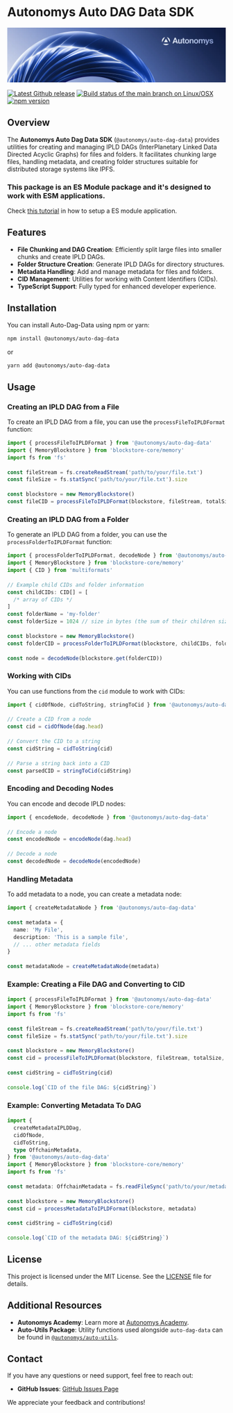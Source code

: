 # Autonomys Auto DAG Data SDK

![Autonomys Banner](https://github.com/autonomys/auto-sdk/blob/main/.github/images/autonomys-banner.webp)

[![Latest Github release](https://img.shields.io/github/v/tag/autonomys/auto-sdk.svg)](https://github.com/autonomys/auto-sdk/tags)
[![Build status of the main branch on Linux/OSX](https://img.shields.io/github/actions/workflow/status/autonomys/auto-sdk/build.yaml?branch=main&label=Linux%2FOSX%20build)](https://github.com/autonomys/auto-sdk/actions/workflows/build.yaml)
[![npm version](https://badge.fury.io/js/@autonomys%2Fauto-dag-data.svg)](https://badge.fury.io/js/@autonomys/auto-dag-data)

## Overview

The **Autonomys Auto Dag Data SDK** (`@autonomys/auto-dag-data`) provides utilities for creating and managing IPLD DAGs (InterPlanetary Linked Data Directed Acyclic Graphs) for files and folders. It facilitates chunking large files, handling metadata, and creating folder structures suitable for distributed storage systems like IPFS.

### This package is an ES Module package and it's designed to work with ESM applications.

Check [this tutorial](https://dev.to/mangadev/set-up-a-backend-nodejs-typescript-jest-using-es-modules-1530) in how to setup a ES module application.

## Features

- **File Chunking and DAG Creation**: Efficiently split large files into smaller chunks and create IPLD DAGs.
- **Folder Structure Creation**: Generate IPLD DAGs for directory structures.
- **Metadata Handling**: Add and manage metadata for files and folders.
- **CID Management**: Utilities for working with Content Identifiers (CIDs).
- **TypeScript Support**: Fully typed for enhanced developer experience.

## Installation

You can install Auto-Dag-Data using npm or yarn:

```bash
npm install @autonomys/auto-dag-data
```

or

```bash
yarn add @autonomys/auto-dag-data
```

## Usage

### Creating an IPLD DAG from a File

To create an IPLD DAG from a file, you can use the `processFileToIPLDFormat` function:

```typescript
import { processFileToIPLDFormat } from '@autonomys/auto-dag-data'
import { MemoryBlockstore } from 'blockstore-core/memory'
import fs from 'fs'

const fileStream = fs.createReadStream('path/to/your/file.txt')
const fileSize = fs.statSync('path/to/your/file.txt').size

const blockstore = new MemoryBlockstore()
const fileCID = processFileToIPLDFormat(blockstore, fileStream, totalSize, 'file.txt')
```

### Creating an IPLD DAG from a Folder

To generate an IPLD DAG from a folder, you can use the `processFolderToIPLDFormat` function:

```typescript
import { processFolderToIPLDFormat, decodeNode } from '@autonomys/auto-dag-data'
import { MemoryBlockstore } from 'blockstore-core/memory'
import { CID } from 'multiformats'

// Example child CIDs and folder information
const childCIDs: CID[] = [
  /* array of CIDs */
]
const folderName = 'my-folder'
const folderSize = 1024 // size in bytes (the sum of their children size)

const blockstore = new MemoryBlockstore()
const folderCID = processFolderToIPLDFormat(blockstore, childCIDs, folderName, folderSize)

const node = decodeNode(blockstore.get(folderCID))
```

### Working with CIDs

You can use functions from the `cid` module to work with CIDs:

```typescript
import { cidOfNode, cidToString, stringToCid } from '@autonomys/auto-dag-data'

// Create a CID from a node
const cid = cidOfNode(dag.head)

// Convert the CID to a string
const cidString = cidToString(cid)

// Parse a string back into a CID
const parsedCID = stringToCid(cidString)
```

### Encoding and Decoding Nodes

You can encode and decode IPLD nodes:

```typescript
import { encodeNode, decodeNode } from '@autonomys/auto-dag-data'

// Encode a node
const encodedNode = encodeNode(dag.head)

// Decode a node
const decodedNode = decodeNode(encodedNode)
```

### Handling Metadata

To add metadata to a node, you can create a metadata node:

```typescript
import { createMetadataNode } from '@autonomys/auto-dag-data'

const metadata = {
  name: 'My File',
  description: 'This is a sample file',
  // ... other metadata fields
}

const metadataNode = createMetadataNode(metadata)
```

### Example: Creating a File DAG and Converting to CID

```typescript
import { processFileToIPLDFormat } from '@autonomys/auto-dag-data'
import { MemoryBlockstore } from 'blockstore-core/memory'
import fs from 'fs'

const fileStream = fs.createReadStream('path/to/your/file.txt')
const fileSize = fs.statSync('path/to/your/file.txt').size

const blockstore = new MemoryBlockstore()
const cid = processFileToIPLDFormat(blockstore, fileStream, totalSize, 'file.txt')

const cidString = cidToString(cid)

console.log(`CID of the file DAG: ${cidString}`)
```

### Example: Converting Metadata To DAG

```typescript
import {
  createMetadataIPLDDag,
  cidOfNode,
  cidToString,
  type OffchainMetadata,
} from '@autonomys/auto-dag-data'
import { MemoryBlockstore } from 'blockstore-core/memory'
import fs from 'fs'

const metadata: OffchainMetadata = fs.readFileSync('path/to/your/metadata.json')

const blockstore = new MemoryBlockstore()
const cid = processMetadataToIPLDFormat(blockstore, metadata)

const cidString = cidToString(cid)

console.log(`CID of the metadata DAG: ${cidString}`)
```

## License

This project is licensed under the MIT License. See the [LICENSE](LICENSE) file for details.

## Additional Resources

- **Autonomys Academy**: Learn more at [Autonomys Academy](https://academy.autonomys.xyz).
- **Auto-Utils Package**: Utility functions used alongside `auto-dag-data` can be found in [`@autonomys/auto-utils`](../Auto-Utils/README.md).

## Contact

If you have any questions or need support, feel free to reach out:

- **GitHub Issues**: [GitHub Issues Page](https://github.com/autonomys/auto-sdk/issues)

We appreciate your feedback and contributions!

